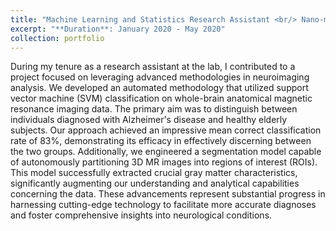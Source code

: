 ```yaml
---
title: "Machine Learning and Statistics Research Assistant <br/> Nano-medicine Center (NEU) "
excerpt: "**Duration**: January 2020 - May 2020"
collection: portfolio
---
```


During my tenure as a research assistant at the lab, I contributed to a project focused on leveraging advanced methodologies in neuroimaging analysis. We developed an automated methodology that utilized support vector machine (SVM) classification on whole-brain anatomical magnetic resonance imaging data. The primary aim was to distinguish between individuals diagnosed with Alzheimer's disease and healthy elderly subjects. Our approach achieved an impressive mean correct classification rate of 83%, demonstrating its efficacy in effectively discerning between the two groups. Additionally, we engineered a segmentation model capable of autonomously partitioning 3D MR images into regions of interest (ROIs). This model successfully extracted crucial gray matter characteristics, significantly augmenting our understanding and analytical capabilities concerning the data. These advancements represent substantial progress in harnessing cutting-edge technology to facilitate more accurate diagnoses and foster comprehensive insights into neurological conditions.


